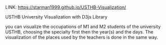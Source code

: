 LINK: https://starman1999.github.io/USTHB-Visualization/

USTHB University Visualization with D3js Library

you can visualize the occupations of M1 and M2 students of the university USTHB, choosing the specialty first then the year(s) and the days.
The visualization of the places used by the teachers is done in the same way.
